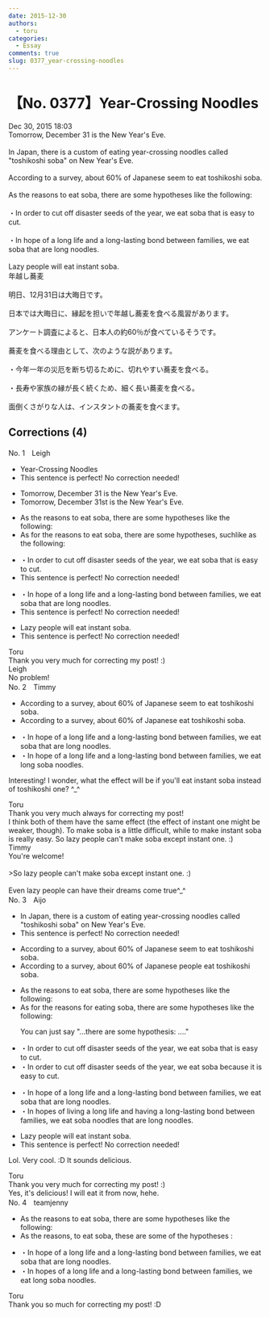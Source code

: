 ```yaml
---
date: 2015-12-30
authors:
  - toru
categories:
  - Essay
comments: true
slug: 0377_year-crossing-noodles
---
```


# 【No. 0377】Year-Crossing Noodles
<div class="date">Dec 30, 2015 18:03</div>
<div id="post"><div id="body_show_ori">
Tomorrow, December 31 is the New Year's Eve.<br/><br/>In Japan, there is a custom of eating year-crossing noodles called "toshikoshi soba" on New Year's Eve.<br/><br/>According to a survey, about 60% of Japanese seem to eat toshikoshi soba.<br/><br/>As the reasons to eat soba, there are some hypotheses like the following:<br/><br/>・In order to cut off disaster seeds of the year, we eat soba that is easy to cut.<br/><br/>・In hope of a long life and a long-lasting bond between families, we eat soba that are long noodles.<br/><br/>Lazy people will eat instant soba.
</div></div>

<!-- more -->

<div id="post_ja"><div id="body_show_mo">
年越し蕎麦<br/><br/>明日、12月31日は大晦日です。<br/><br/>日本では大晦日に、縁起を担いで年越し蕎麦を食べる風習があります。<br/><br/>アンケート調査によると、日本人の約60％が食べているそうです。<br/><br/>蕎麦を食べる理由として、次のような説があります。<br/><br/>・今年一年の災厄を断ち切るために、切れやすい蕎麦を食べる。<br/><br/>・長寿や家族の縁が長く続くため、細く長い蕎麦を食べる。<br/><br/>面倒くさがりな人は、インスタントの蕎麦を食べます。
</div></div>

## Corrections (4)
<div id="block"><div class="first_name"> No. 1　<span class="just_name">Leigh</span></div><div id="block2">
<ul class="correction_field">
<li class="incorrect">Year-Crossing Noodles</li>
<li class="corrected perfect">This sentence is perfect! No correction needed!</li>
</ul>
<ul class="correction_field">
<li class="incorrect">Tomorrow, December 31 is the New Year's Eve.</li>
<li class="corrected correct">
Tomorrow, December 31<span class="f_red">st</span> is <span class="f_gray"><span class="sline">the </span></span>New Year's Eve.
</li>
</ul>
<ul class="correction_field">
<li class="incorrect">As the reasons to eat soba, there are some hypotheses like the following:</li>
<li class="corrected correct">
As <span class="f_red">for </span>the reasons to eat soba, there are some hypotheses<span class="f_red">,</span> <span class="f_red">such</span><span class="f_gray"><span class="sline">like</span></span> <span class="f_red">as </span>the following:
</li>
</ul>
<ul class="correction_field">
<li class="incorrect">・In order to cut off disaster seeds of the year, we eat soba that is easy to cut.</li>
<li class="corrected perfect">This sentence is perfect! No correction needed!</li>
</ul>
<ul class="correction_field">
<li class="incorrect">・In hope of a long life and a long-lasting bond between families, we eat soba that are long noodles.</li>
<li class="corrected perfect">This sentence is perfect! No correction needed!</li>
</ul>
<ul class="correction_field">
<li class="incorrect">Lazy people will eat instant soba.</li>
<li class="corrected perfect">This sentence is perfect! No correction needed!</li>
</ul>
</div><div class="name"><span class="just_name">Toru</span><br>
Thank you very much for correcting my post! :)
</div>
<div class="name"><span class="just_name">Leigh</span><br>
No problem!
</div>
</div>
<div id="block"><div class="first_name"> No. 2　<span class="just_name">Timmy</span></div><div id="block2">
<ul class="correction_field">
<li class="incorrect">According to a survey, about 60% of Japanese seem to eat toshikoshi soba.</li>
<li class="corrected correct">
According to a survey, about 60% of Japanese eat toshikoshi soba.
</li>
</ul>
<ul class="correction_field">
<li class="incorrect">・In hope of a long life and a long-lasting bond between families, we eat soba that are long noodles.</li>
<li class="corrected correct">
・In hope of a long life and a long-lasting bond between families, we eat long soba noodles.
</li>
</ul>
<p class="comment_small">
 Interesting! I wonder, what the effect will be if you'll eat instant soba instead of toshikoshi one? ^_^
</p>

</div><div class="name"><span class="just_name">Toru</span><br>
Thank you very much always for correcting my post! <br/>I think both of them have the same effect (the effect of instant one might be weaker, though). To make soba is a little difficult, while to make instant soba is really easy. So lazy people can't make soba except instant one. :)
</div>
<div class="name"><span class="just_name">Timmy</span><br>
You're welcome!<br/><br/>&gt;So lazy people can't make soba except instant one. :)<br/><br/>Even lazy people can have their dreams come true^_^
</div>
</div>
<div id="block"><div class="first_name"> No. 3　<span class="just_name">Aijo</span></div><div id="block2">
<ul class="correction_field">
<li class="incorrect">In Japan, there is a custom of eating year-crossing noodles called "toshikoshi soba" on New Year's Eve.</li>
<li class="corrected perfect">This sentence is perfect! No correction needed!</li>
</ul>
<ul class="correction_field">
<li class="incorrect">According to a survey, about 60% of Japanese seem to eat toshikoshi soba.</li>
<li class="corrected correct">
According to a survey, about 60% of Japanese <span class="f_blue">people </span>eat toshikoshi soba.
</li>
</ul>
<ul class="correction_field">
<li class="incorrect">As the reasons to eat soba, there are some hypotheses like the following:</li>
<li class="corrected correct">
As <span class="f_red">for </span>the reasons <span class="f_red">for eating</span> soba, there are some hypotheses <span class="f_gray"><span class="sline">like the following</span></span>:
<p class="correction_comment">You can just say "...there are some hypothesis: ...."</p>
</li>
</ul>
<ul class="correction_field">
<li class="incorrect">・In order to cut off disaster seeds of the year, we eat soba that is easy to cut.</li>
<li class="corrected correct">
・In order to cut off disaster seeds of the year, we eat soba <span class="f_red">because it</span> is easy to cut.
</li>
</ul>
<ul class="correction_field">
<li class="incorrect">・In hope of a long life and a long-lasting bond between families, we eat soba that are long noodles.</li>
<li class="corrected correct">
・In <span class="f_red">hopes</span> of <span class="f_red">living a </span>long life and <span class="f_red">having </span>a long-lasting bond between families, we eat soba <span class="f_blue">noodles </span>that are long <span class="f_gray"><span class="sline">noodles</span></span>.
</li>
</ul>
<ul class="correction_field">
<li class="incorrect">Lazy people will eat instant soba.</li>
<li class="corrected perfect">This sentence is perfect! No correction needed!</li>
</ul>
<p class="comment_small">
 Lol. Very cool. :D It sounds delicious.
</p>

</div><div class="name"><span class="just_name">Toru</span><br>
Thank you very much for correcting my post! :)<br/>Yes, it's delicious! I will eat it from now, hehe.
</div>
</div>
<div id="block"><div class="first_name"> No. 4　<span class="just_name">teamjenny</span></div><div id="block2">
<ul class="correction_field">
<li class="incorrect">As the reasons to eat soba, there are some hypotheses like the following:</li>
<li class="corrected correct">
As the reasons,<span class="f_blue"><span class="sline"> to eat soba, </span>these are some of the hypotheses :</span>
</li>
</ul>
<ul class="correction_field">
<li class="incorrect">・In hope of a long life and a long-lasting bond between families, we eat soba that are long noodles.</li>
<li class="corrected correct">
・In hope<span class="f_blue">s</span> of a long life and a long-lasting bond between families, we eat <span class="f_blue">long soba noodles. </span>
</li>
</ul>
</div><div class="name"><span class="just_name">Toru</span><br>
Thank you so much for correcting my post! :D
</div>
</div>
